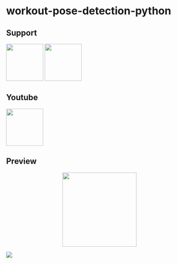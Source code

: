 # workout-pose-detection-python

## Support
<p>
<a href="https://sociabuzz.com/syarifhidayatullah2020/tribe" target='_blank'>
<img src="https://sociabuzz.s3.ap-southeast-1.amazonaws.com//landing-page/img/sociabuzz-logo.png" width="100"></a>

<a href="https://www.buymeacoffee.com/syarifhidayat"  target='_blank'>
<img src="https://media.tenor.com/Is0ELiJnoU0AAAAi/buymeacoffee-button.gif" width="100"></a>
</p>

## Youtube
<a href="https://youtu.be/4gNFg6p56AE" target='_blank'>
<img src="https://upload.wikimedia.org/wikipedia/commons/thumb/b/b8/YouTube_Logo_2017.svg/200px-YouTube_Logo_2017.svg.png" width="100"></a>

## Preview
<p align="middle">
<img src="posedetection-2-ezgif.com-video-to-gif-converter.gif" width="200">
</p>
<img src="https://visitor-badge.laobi.icu/badge?page_id=sya-hid.workout-pose-detection-python"/>  
